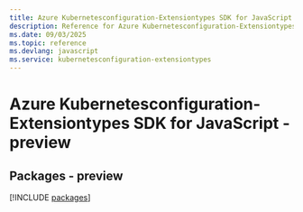 ```yaml
---
title: Azure Kubernetesconfiguration-Extensiontypes SDK for JavaScript
description: Reference for Azure Kubernetesconfiguration-Extensiontypes SDK for JavaScript
ms.date: 09/03/2025
ms.topic: reference
ms.devlang: javascript
ms.service: kubernetesconfiguration-extensiontypes
---
```

# Azure Kubernetesconfiguration-Extensiontypes SDK for JavaScript - preview
## Packages - preview
[!INCLUDE [packages](kubernetesconfiguration-extensiontypes-index.md)]